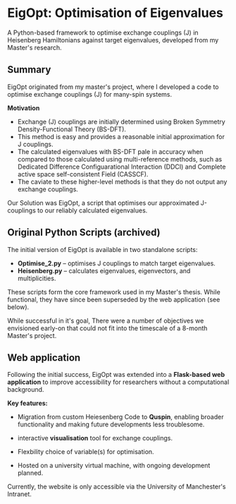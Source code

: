 # EigOpt: Optimisation of Eigenvalues  

A Python-based framework to optimise exchange couplings (J) in Heisenberg Hamiltonians against target eigenvalues, developed from my Master's research.
## Summary 

EigOpt originated from my master's project, where I developed a code to optimise exchange couplings (J)  for many-spin systems. 

**Motivation**

- Exchange (J) couplings are initially determined using Broken Symmetry Density-Functional Theory (BS-DFT). 
- This method is easy and provides a reasonable initial approximation for J couplings. 
- The calculated eigenvalues with BS-DFT pale in accuracy when compared to those calculated using multi-reference methods, such as Dedicated Difference Configuarational Interaction (DDCI) and Complete active space self-consistent Field (CASSCF). 
- The caviate to these higher-level methods is that they do not output any exchange couplings.

Our Solution was EigOpt, a script that optimises our approximated J-couplings to our reliably calculated eigenvalues.

## Original Python Scripts (archived)  

The initial version of EigOpt is available in two standalone scripts:  

- **Optimise_2.py** – optimises J couplings to match target eigenvalues.  
- **Heisenberg.py** – calculates eigenvalues, eigenvectors, and multiplicities.  

These scripts form the core framework used in my Master's thesis. While functional, they have since been superseded by the web application (see below).  

While successful in it's goal, There were a number of objectives we envisioned early-on that could not fit into the timescale of a 8-month Master's project. 

## Web application 

Following the initial success, EigOpt was extended into a **Flask-based web application** to improve accessibility for researchers without a computational background.  

**Key features:**

- Migration from custom Heiesenberg Code to  **Quspin**,  enabling broader functionality and making future developments less troublesome.

- interactive **visualisation** tool for exchange couplings.
  
- Flexbility choice of variable(s) for optimisation.

- Hosted on a university virtual machine, with ongoing development planned.  

Currently, the website is only accessible via the University of Manchester's Intranet.



